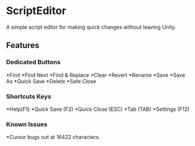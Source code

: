 ﻿# ScriptEditor

A simple script editor for making quick changes without leaving Unity.

## Features

### Dedicated Buttons

*Find
*Find Next
*Find & Replace
*Clear
*Revert
*Rename
*Save
*Save As
*Quick Save
*Delete
*Safe Close

### Shortcuts Keys

*Help(F1)
*Quick Save (F2)
*Quick Close (ESC)
*Tab (TAB)
*Settings (F12)

### Known Issues

*Cursor bugs out at 16422 characters.

